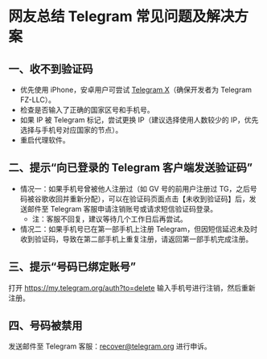 # 网友总结 Telegram 常见问题及解决方案

## 一、收不到验证码
- 优先使用 iPhone，安卓用户可尝试 [Telegram X](https://apkpure.com/search?q=Telegram+X)（确保开发者为 Telegram FZ-LLC）。
- 检查是否输入了正确的国家区号和手机号。
- 如果 IP 被 Telegram 标记，尝试更换 IP（建议选择使用人数较少的 IP，优先选择与手机号对应国家的节点）。
- 重启代理软件。

## 二、提示“向已登录的 Telegram 客户端发送验证码”
- 情况一：如果手机号曾被他人注册过（如 GV 号的前用户注册过 TG，之后号码被谷歌收回并重新分配），可以在验证码页面点击【未收到验证码】后，发送邮件至 Telegram 客服申请注销账号或请求短信验证码登录。
    - 注：客服不回复，建议等待几个工作日后再尝试。
- 情况二：如果手机号已在第一部手机上注册 Telegram，但因短信延迟未及时收到验证码，导致在第二部手机上重复注册，请返回第一部手机完成注册。

## 三、提示“号码已绑定账号”
打开 https://my.telegram.org/auth?to=delete 输入手机号进行注销，然后重新注册。

## 四、号码被禁用

发送邮件至 Telegram 客服：recover@telegram.org 进行申诉。
